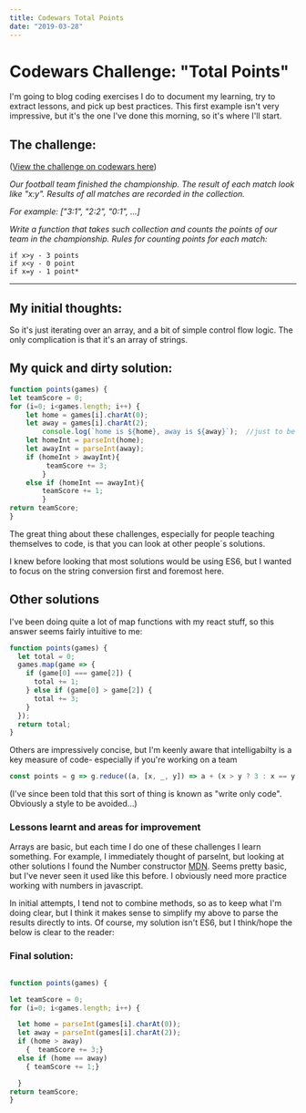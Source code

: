 ```yaml
---
title: Codewars Total Points 
date: "2019-03-28"
---
```

# Codewars Challenge:  "Total Points"

I'm going to blog coding exercises I do to document my learning, try to extract lessons, and pick up best practices.  This first example isn't very impressive, but it's the one I've done this morning, so it's where I'll start.  

## The challenge:

([View the challenge on codewars here](https://www.codewars.com/kata/total-amount-of-points/))

*Our football team finished the championship. The result of each match look like "x:y". Results of all matches are recorded in the collection.*

*For example: ["3:1", "2:2", "0:1", ...]*

*Write a function that takes such collection and counts the points of our team in the championship. Rules for counting points for each match:*

    if x>y - 3 points
    if x<y - 0 point
    if x=y - 1 point*


---

## My initial thoughts:

So it's just iterating over an array, and a bit of simple control flow logic.  The only complication is that it's an array of strings.


## My quick and dirty solution:

```javascript
function points(games) {
let teamScore = 0;
for (i=0; i<games.length; i++) {
    let home = games[i].charAt(0);
    let away = games[i].charAt(2);
        console.log(`home is ${home}, away is ${away}`);  //just to be sure
    let homeInt = parseInt(home);
    let awayInt = parseInt(away);
    if (homeInt > awayInt){
         teamScore += 3;
        } 
    else if (homeInt == awayInt){
        teamScore += 1; 
        }
return teamScore;
}

```
The great thing about these challenges, especially for people teaching themselves to code, is that you can look at other people´s solutions.  

I knew before looking that most solutions would be using ES6, but I wanted to focus on the string conversion first and foremost here.



## Other solutions

I've been doing quite a lot of map functions with my react stuff, so this answer seems fairly intuitive to me:

```javascript
function points(games) {
  let total = 0;
  games.map(game => {
    if (game[0] === game[2]) {
      total += 1;
    } else if (game[0] > game[2]) {
      total += 3;
    }
  });
  return total;
}
```

Others are impressively concise, but I'm keenly aware that intelligabilty is a key measure of code- especially if you're working on a team

```javascript
const points = g => g.reduce((a, [x, _, y]) => a + (x > y ? 3 : x == y ? 1 : 0)
```
(I've since been told that this sort of thing is known as "write only code". Obviously a style to be avoided...)


### Lessons learnt and areas for improvement

Arrays are basic, but each time I do one of these challenges I learn something.  For example, I immediately thought of parseInt, but looking at other solutions I found the Number constructor [MDN](https://developer.mozilla.org/en-US/docs/Web/JavaScript/Reference/Global_Objects/Number). Seems pretty basic, but I've never seen it used like this before.  I obviously need more practice working with numbers in javascript.

In initial attempts, I tend not to combine methods, so as to keep what I'm doing clear, but I think it makes sense to simplify my above to parse the results directly to ints.  Of course, my solution isn't ES6, but I think/hope the below is clear to the reader:



### Final solution:

```javascript

function points(games) {

let teamScore = 0;
for (i=0; i<games.length; i++) {

  let home = parseInt(games[i].charAt(0));
  let away = parseInt(games[i].charAt(2));
  if (home > away)
    {  teamScore += 3;} 
  else if (home == away)
    { teamScore += 1;} 

  }
return teamScore;
}
```

